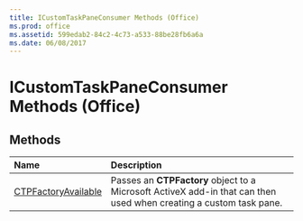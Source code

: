```yaml
---
title: ICustomTaskPaneConsumer Methods (Office)
ms.prod: office
ms.assetid: 599edab2-84c2-4c73-a533-88be28fb6a6a
ms.date: 06/08/2017
---
```



# ICustomTaskPaneConsumer Methods (Office)

## Methods



|**Name**|**Description**|
|:-----|:-----|
|[CTPFactoryAvailable](icustomtaskpaneconsumer-ctpfactoryavailable-method-office.md)|Passes an  **CTPFactory** object to a Microsoft ActiveX add-in that can then used when creating a custom task pane.|

